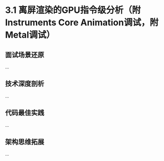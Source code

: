 # 3.1 离屏渲染的GPU指令级分析（附Instruments Core Animation调试，附Metal调试）

## 面试场景还原
...

## 技术深度剖析
...

## 代码最佳实践
...

## 架构思维拓展
...

